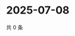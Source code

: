 # 2025-07-08

共 0 条

<!-- BEGIN ZHIHUQUESTIONS -->
<!-- 最后更新时间 Tue Jul 08 2025 23:12:28 GMT+0800 (China Standard Time) -->

<!-- END ZHIHUQUESTIONS -->
